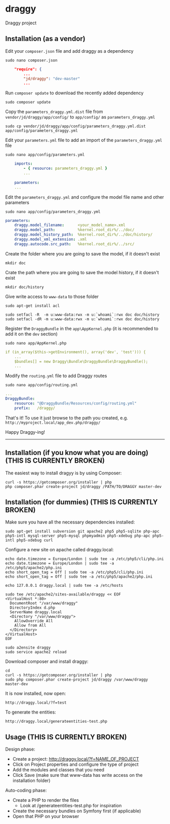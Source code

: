 draggy
======

Draggy project

Installation (as a vendor)
--------------------------
Edit your `composer.json` file and add draggy as a dependency

    sudo nano composer.json

```json
    "require": {
        ...
        "jd/draggy": "dev-master"
        ...
```

Run `composer update` to download the recently added dependency

    sudo composer update

Copy the `parameters_draggy.yml.dist` file from `vendor/jd/draggy/app/config/` to `app/config/` as `parameters_draggy.yml`

    sudo cp vendor/jd/draggy/app/config/parameters_draggy.yml.dist app/config/parameters_draggy.yml

Edit your `parameters.yml` file to add an import of the `parameters_draggy.yml` file

    sudo nano app/config/parameters.yml

```yml
    imports:
        - { resource: parameters_draggy.yml }
        ...
    
    parameters:
    ...
```

Edit the `parameters_draggy.yml` and configure the model file name and other parameters

    sudo nano app/config/parameters_draggy.yml

```yml
parameters:
    draggy.model_filename:      <your_model_name>.xml
    draggy.model_path:          %kernel.root_dir%/../doc/
    draggy.model_history_path:  %kernel.root_dir%/../doc/history/
    draggy.model_xml_extension: .xml
    draggy.autocode.src_path:   %kernel.root_dir%/../src/
```

Create the folder where you are going to save the model, if it doesn't exist

    mkdir doc

Crate the path where you are going to save the model history, if it doesn't exist

    mkdir doc/history

Give write access to `www-data` to those folder

    sudo apt-get install acl
    
    sudo setfacl -R  -m u:www-data:rwx -m u:`whoami`:rwx doc doc/history
    sudo setfacl -dR -m u:www-data:rwx -m u:`whoami`:rwx doc doc/history

Register the `DraggyBundle` in the `app\AppKernel.php` (it is recommended to add it on the `dev` section)

    sudo nano app/AppKernel.php

```yml
if (in_array($this->getEnvironment(), array('dev', 'test'))) {
    ...
    $bundles[] = new Draggy\Bundle\DraggyBundle\DraggyBundle();
    ...
```

Modify the `routing.yml` file to add Draggy routes

    sudo nano app/config/routing.yml

```yml
... 
DraggyBundle:
    resource: "@DraggyBundle/Resources/config/routing.yml"
    prefix:   /draggy/
```

That's it! To use it just browse to the path you created, e.g. `http://myproject.local/app_dev.php/draggy/`

Happy Draggy-ing!

----------------------------------------------------------------------------------------

Installation (if you know what you are doing) (THIS IS CURRENTLY BROKEN)
------------------------------------------------------------------------
The easiest way to install dragyy is by using Composer:

    curl -s https://getcomposer.org/installer | php
    php composer.phar create-project jd/draggy /PATH/TO/DRAGGY master-dev

Installation (for dummies) (THIS IS CURRENTLY BROKEN)
-----------------------------------------------------
Make sure you have all the necessary dependencies installed:

    sudo apt-get install subversion git apache2 php5 php5-sqlite php-apc php5-intl mysql-server php5-mysql phpmyadmin php5-xdebug php-apc php5-intl php5-xdebug curl
    
Configure a new site on apache called draggy.local:

    echo date.timezone = Europe/London | sudo tee -a /etc/php5/cli/php.ini
    echo date.timezone = Europe/London | sudo tee -a /etc/php5/apache2/php.ini
    echo short_open_tag = Off | sudo tee -a /etc/php5/cli/php.ini
    echo short_open_tag = Off | sudo tee -a /etc/php5/apache2/php.ini
    
    echo 127.0.0.1 draggy.local | sudo tee -a /etc/hosts
    
    sudo tee /etc/apache2/sites-available/draggy << EOF
    <VirtualHost *:80>
      DocumentRoot "/var/www/draggy"
      DirectoryIndex d.php
      ServerName draggy.local
      <Directory "/var/www/draggy">
        AllowOverride All
        Allow from All
      </Directory>
    </VirtualHost>
    EOF
    
    sudo a2ensite draggy
    sudo service apache2 reload

Download composer and install draggy:

    cd
    curl -s https://getcomposer.org/installer | php
    sudo php composer.phar create-project jd/draggy /var/www/draggy master-dev
    
It is now installed, now open:

    http://draggy.local/?f=test
    
To generate the entities:
    
    http://draggy.local/generateentities-test.php
    
Usage (THIS IS CURRENTLY BROKEN)
--------------------------------
Design phase:
* Create a project: http://draggy.local/?f=NAME_OF_PROJECT
* Click on Project properties and configure the type of project
* Add the modules and classes that you need
* Click Save (make sure that www-data has write access on the installation folder)

Auto-coding phase:
* Create a PHP to render the files
  * Look at /generateentities-test.php for inspiration
* Create the necessary bundles on Symfony first (if applicable)
* Open that PHP on your browser
